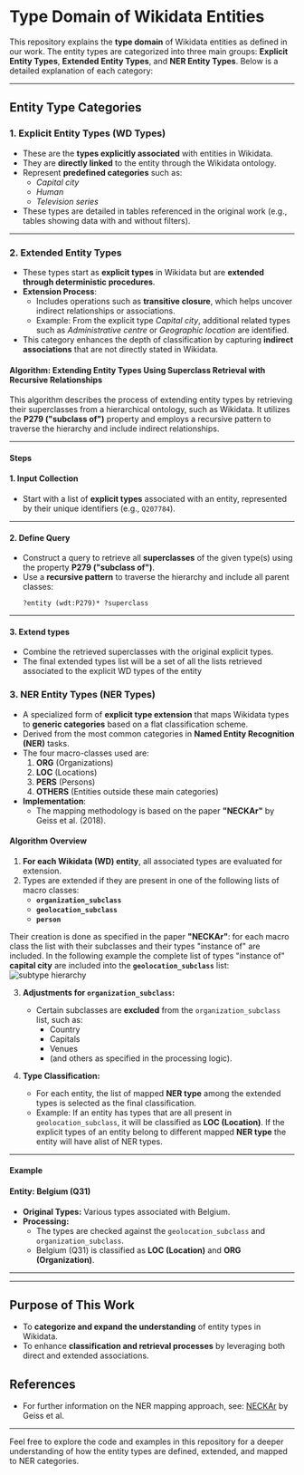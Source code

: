 # Type Domain of Wikidata Entities

This repository explains the **type domain** of Wikidata entities as defined in our work. The entity types are categorized into three main groups: **Explicit Entity Types**, **Extended Entity Types**, and **NER Entity Types**. Below is a detailed explanation of each category:

---

## Entity Type Categories

### 1. **Explicit Entity Types** (WD Types)
- These are the **types explicitly associated** with entities in Wikidata.
- They are **directly linked** to the entity through the Wikidata ontology.
- Represent **predefined categories** such as:
  - *Capital city*
  - *Human*
  - *Television series*
- These types are detailed in tables referenced in the original work (e.g., tables showing data with and without filters).

---

### 2. **Extended Entity Types**
- These types start as **explicit types** in Wikidata but are **extended through deterministic procedures**.
- **Extension Process**:
  - Includes operations such as **transitive closure**, which helps uncover indirect relationships or associations.
  - Example: From the explicit type *Capital city*, additional related types such as *Administrative centre* or *Geographic location* are identified.
- This category enhances the depth of classification by capturing **indirect associations** that are not directly stated in Wikidata.

#### Algorithm: Extending Entity Types Using Superclass Retrieval with Recursive Relationships

This algorithm describes the process of extending entity types by retrieving their superclasses from a hierarchical ontology, such as Wikidata. It utilizes the **P279 ("subclass of")** property and employs a recursive pattern to traverse the hierarchy and include indirect relationships.

---

#### Steps

#### 1. **Input Collection**
- Start with a list of **explicit types** associated with an entity, represented by their unique identifiers (e.g., `Q207784`).

---

#### 2. **Define Query**
- Construct a query to retrieve all **superclasses** of the given type(s) using the property **P279 ("subclass of")**.
- Use a **recursive pattern** to traverse the hierarchy and include all parent classes:
  ```sparql
  ?entity (wdt:P279)* ?superclass

---

#### 3. **Extend types**
- Combine the retrieved superclasses with the original explicit types.
- The final extended types list will be a set of all the lists retrieved associated to the explicit WD types of the entity


### 3. **NER Entity Types** (NER Types)
- A specialized form of **explicit type extension** that maps Wikidata types to **generic categories** based on a flat classification scheme.
- Derived from the most common categories in **Named Entity Recognition (NER)** tasks.
- The four macro-classes used are:
  1. **ORG** (Organizations)
  2. **LOC** (Locations)
  3. **PERS** (Persons)
  4. **OTHERS** (Entities outside these main categories)
- **Implementation**:
  - The mapping methodology is based on the paper **"NECKAr"** by Geiss et al. (2018).


#### Algorithm Overview

1. **For each Wikidata (WD) entity**, all associated types are evaluated for extension.
2. Types are extended if they are present in one of the following lists of macro classes:
   - **`organization_subclass`**
   - **`geolocation_subclass`**
   - **`person`**
   
Their creation is done as specified in the paper **"NECKAr"**: for each macro class the list with their subclasses and their types "instance of" are included. In the following example the complete list of types "instance of" **capital city** are included into the **`geolocation_subclass`** list:
![subtype hierarchy](./pictures/ner_hierarchy.png)

3. **Adjustments for `organization_subclass`:**
   - Certain subclasses are **excluded** from the `organization_subclass` list, such as:
     - Country
     - Capitals
     - Venues
     - (and others as specified in the processing logic).

4. **Type Classification:**
   - For each entity, the list of mapped **NER type** among the extended types is selected as the final classification.
   - Example: If an entity has types that are all present in `geolocation_subclass`, it will be classified as **LOC (Location)**. If the explicit types of an entity belong to different mapped **NER type** the entity will have alist of NER types.

---

#### Example

#### Entity: Belgium (Q31)
- **Original Types:** Various types associated with Belgium.
- **Processing:**
  - The types are checked against the `geolocation_subclass` and `organization_subclass`.
  - Belgium (Q31) is classified as **LOC (Location)** and **ORG (Organization)**.

---

---

## Purpose of This Work
- To **categorize and expand the understanding** of entity types in Wikidata.
- To enhance **classification and retrieval processes** by leveraging both direct and extended associations.

## References
- For further information on the NER mapping approach, see: [NECKAr](https://link.springer.com/content/pdf/10.1007/978-3-319-73706-5_10.pdf) by Geiss et al.

---

Feel free to explore the code and examples in this repository for a deeper understanding of how the entity types are defined, extended, and mapped to NER categories.
